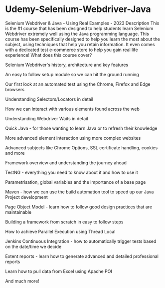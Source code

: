 # Udemy-Selenium-Webdriver-Java
Selenium Webdriver &amp; Java - Using Real Examples - 2023
Description
This is the #1 course that has been designed to help students learn Selenium Webdriver extremely well using the Java programming language. This course has been specifically designed to help you learn the most about the subject, using techniques that help you retain information. It even comes with a dedicated test e-commerce store to help you gain real life experience!
What does this course cover?

Selenium Webdriver's history, architecture and key features

An easy to follow setup module so we can hit the ground running

Our first look at an automated test using the Chrome, Firefox and Edge browsers

Understanding Selectors/Locators in detail

How we can interact with various elements found across the web

Understanding Webdriver Waits in detail

Quick Java - for those wanting to learn Java or to refresh their knowledge

More advanced element interaction using more complex websites

Advanced subjects like Chrome Options, SSL certificate handling, cookies and more

Framework overview and understanding the journey ahead

TestNG - everything you need to know about it and how to use it

Parametrisation, global variables and the importance of a base page

Maven - how we can use the build automation tool to speed up our Java Project development

Page Object Model - learn how to follow good design practices that are maintainable

Building a framework from scratch in easy to follow steps

How to achieve Parallel Execution using Thread Local

Jenkins Continuous Integration - how to automatically trigger tests based on the date/time we decide

Extent reports - learn how to generate advanced and detailed professional reports

Learn how to pull data from Excel using Apache POI

And much more!
